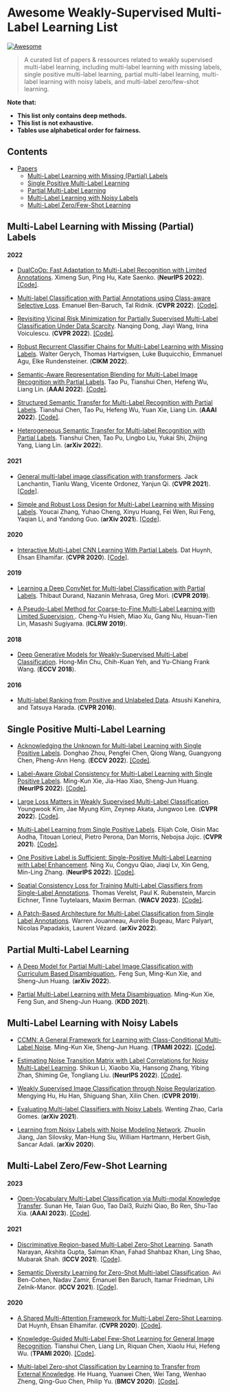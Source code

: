 # Awesome Weakly-Supervised Multi-Label Learning List 

[![Awesome](https://cdn.rawgit.com/sindresorhus/awesome/d7305f38d29fed78fa85652e3a63e154dd8e8829/media/badge.svg)](https://github.com/sindresorhus/awesome)

> A curated list of papers & ressources related to weakly supervised multi-label learning, including multi-label learning with missing labels, single positive multi-label learning, partial multi-label learning, multi-label learning with noisy labels, and multi-label zero/few-shot learning.

**Note that:**
- **This list only contains deep methods.**
- **This list is not exhaustive.**
- **Tables use alphabetical order for fairness.**

## Contents
- [Papers](#papers)
	- [Multi-Label Learning with Missing (Partial) Labels](#papers-mlml)
	- [Single Positive Multi-Label Learning](#papers-spml)
	- [Partial Multi-Label Learning](#papers-pml)
	- [Multi-Label Learning with Noisy Labels](#papers-mllnl)
	- [Multi-Label Zero/Few-Shot Learning](#papers-mlzsl)
	

<a name="papers-mlml"></a>
## Multi-Label Learning with Missing (Partial) Labels

#### 2022
  
- [DualCoOp: Fast Adaptation to Multi-Label Recognition with Limited Annotations](https://openreview.net/pdf?id=QnajmHkhegH). Ximeng Sun, Ping Hu, Kate Saenko. (**NeurIPS 2022**). [[Code]](https://github.com/sunxm2357/DualCoOp).

- [Multi-label Classification with Partial Annotations using Class-aware Selective Loss](https://openaccess.thecvf.com/content/CVPR2022/papers/Ben-Baruch_Multi-Label_Classification_With_Partial_Annotations_Using_Class-Aware_Selective_Loss_CVPR_2022_paper.pdf). Emanuel Ben-Baruch, Tal Ridnik. (**CVPR 2022**). [[Code]](https://github.com/Alibaba-MIIL/PartialLabelingCSL).

- [Revisiting Vicinal Risk Minimization for Partially Supervised Multi-Label Classification Under Data Scarcity](https://openaccess.thecvf.com/content/CVPR2022W/L3D-IVU/papers/Dong_Revisiting_Vicinal_Risk_Minimization_for_Partially_Supervised_Multi-Label_Classification_Under_CVPRW_2022_paper.pdf). Nanqing Dong, Jiayi Wang, Irina Voiculescu. (**CVPR 2022**). [[Code]](https://github.com/palm-ml/smile).
  
- [Robust Recurrent Classifier Chains for Multi-Label Learning with Missing Labels](https://dspace.mit.edu/bitstream/handle/1721.1/146499/3511808.3557438.pdf?sequence=1&isAllowed=y). Walter Gerych, Thomas Hartvigsen, Luke Buquicchio, Emmanuel Agu, Elke Rundensteiner. (**CIKM 2022**).

- [Semantic-Aware Representation Blending for Multi-Label Image Recognition with Partial Labels](https://ojs.aaai.org/index.php/AAAI/article/view/20105). Tao Pu, Tianshui Chen, Hefeng Wu, Liang Lin. (**AAAI 2022**). [[Code]](https://github.com/HCPLab-SYSU/HCP-MLR-PL).

- [Structured Semantic Transfer for Multi-Label Recognition with Partial Labels](https://ojs.aaai.org/index.php/AAAI/article/view/19910). Tianshui Chen, Tao Pu, Hefeng Wu, Yuan Xie, Liang Lin. (**AAAI 2022**). [[Code]](https://github.com/HCPLab-SYSU/HCP-MLR-PL).


- [Heterogeneous Semantic Transfer for Multi-label Recognition with Partial Labels](https://openreview.net/pdf?id=QnajmHkhegH). Tianshui Chen, Tao Pu, Lingbo Liu, Yukai Shi, Zhijing Yang, Liang Lin. (**arXiv 2022**).
  
#### 2021

- [General multi-label image classification with transformers](https://openaccess.thecvf.com/content/CVPR2021/papers/Lanchantin_General_Multi-Label_Image_Classification_With_Transformers_CVPR_2021_paper.pdf). Jack Lanchantin, Tianlu Wang, Vicente Ordonez, Yanjun Qi. (**CVPR 2021**). [[Code]](https://github.com/QData/C-Tran).

- [Simple and Robust Loss Design for Multi-Label Learning with Missing Labels](https://arxiv.org/pdf/2112.07368.pdf). Youcai Zhang, Yuhao Cheng, Xinyu Huang, Fei Wen, Rui Feng, Yaqian Li, and Yandong Guo. (**arXiv 2021**). [[Code]](https://github.com/xinyu1205/robust-loss-mlml).



#### 2020
- [Interactive Multi-Label CNN Learning With Partial Labels](https://openaccess.thecvf.com/content_CVPR_2020/papers/Huynh_Interactive_Multi-Label_CNN_Learning_With_Partial_Labels_CVPR_2020_paper.pdf). Dat Huynh, Ehsan Elhamifar. (**CVPR 2020**). [[Code]](https://github.com/hbdat/cvpr20_IMCL).

#### 2019

- [Learning a Deep ConvNet for Multi-label Classification with Partial Labels](https://openaccess.thecvf.com/content_CVPR_2019/papers/Durand_Learning_a_Deep_ConvNet_for_Multi-Label_Classification_With_Partial_Labels_CVPR_2019_paper.pdf). Thibaut Durand, Nazanin Mehrasa, Greg Mori. (**CVPR 2019**).

- [A Pseudo-Label Method for Coarse-to-Fine Multi-Label Learning with Limited Supervision ](https://openreview.net/pdf?id=rylVYjqHdN). Cheng-Yu Hsieh, Miao Xu, Gang Niu, Hsuan-Tien Lin, Masashi Sugiyama. (**ICLRW 2019**).

#### 2018
- [Deep Generative Models for Weakly-Supervised Multi-Label Classification](https://openaccess.thecvf.com/content_ECCV_2018/papers/Hong-Min_Chu_Deep_Generative_Models_ECCV_2018_paper.pdf). Hong-Min Chu, Chih-Kuan Yeh, and Yu-Chiang Frank Wang. (**ECCV 2018**).

#### 2016
- [Multi-label Ranking from Positive and Unlabeled Data](https://openaccess.thecvf.com/content_cvpr_2016/papers/Kanehira_Multi-Label_Ranking_From_CVPR_2016_paper.pdf). Atsushi Kanehira, and Tatsuya Harada. (**CVPR 2016**).

<a name="papers-spml"></a>
## Single Positive Multi-Label Learning

- [Acknowledging the Unknown for Multi-label Learning with Single Positive Labels](https://arxiv.org/pdf/2203.16219.pdf). Donghao Zhou, Pengfei Chen, Qiong Wang, Guangyong Chen, Pheng-Ann Heng. (**ECCV 2022**). [[Code]](https://github.com/Correr-Zhou/SPML-AckTheUnknown).

- [Label-Aware Global Consistency for Multi-Label Learning with Single Positive Labels](http://www.xiemk.pro/publication/neurips22-lac.pdf). Ming-Kun Xie, Jia-Hao Xiao, Sheng-Jun Huang. (**NeurIPS 2022**). [[Code]](https://github.com/milkxie/SPML-LAC).
  
- [Large Loss Matters in Weakly Supervised Multi-Label Classification](https://openaccess.thecvf.com/content/CVPR2022/papers/Kim_Large_Loss_Matters_in_Weakly_Supervised_Multi-Label_Classification_CVPR_2022_paper.pdf). Youngwook Kim, Jae Myung Kim, Zeynep Akata, Jungwoo Lee. (**CVPR 2022**). [[Code]](https://github.com/snucml/LargeLossMatters).

- [Multi-Label Learning from Single Positive Labels](https://openaccess.thecvf.com/content/CVPR2021/papers/Cole_Multi-Label_Learning_From_Single_Positive_Labels_CVPR_2021_paper.pdf). Elijah Cole, Oisin Mac Aodha, Titouan Lorieul, Pietro Perona, Dan Morris, Nebojsa Jojic. (**CVPR 2021**). [[Code]](https://github.com/elijahcole/single-positive-multi-label).
  
- [One Positive Label is Sufficient: Single-Positive Multi-Label Learning with Label Enhancement](https://arxiv.org/pdf/2206.00517.pdf). Ning Xu, Congyu Qiao, Jiaqi Lv, Xin Geng, Min-Ling Zhang. (**NeurIPS 2022**). [[Code]](https://github.com/palm-ml/smile).

- [Spatial Consistency Loss for Training Multi-Label Classifiers from Single-Label Annotations](https://openaccess.thecvf.com/content/WACV2023/papers/Verelst_Spatial_Consistency_Loss_for_Training_Multi-Label_Classifiers_From_Single-Label_Annotations_WACV_2023_paper.pdf). Thomas Verelst, Paul K. Rubenstein, Marcin Eichner, Tinne Tuytelaars, Maxim Berman. (**WACV 2023**). [[Code]](https://github.com/CASIA-IVA-Lab/Obj2Seq).

- [A Patch-Based Architecture for Multi-Label Classification from Single Label Annotations](https://arxiv.org/pdf/2209.06530.pdf). Warren Jouanneau, Aurélie Bugeau, Marc Palyart, Nicolas Papadakis, Laurent Vézard. (**arXiv 2022**).

<a name="papers-pml"></a>
## Partial Multi-Label Learning

- [A Deep Model for Partial Multi-Label Image Classification with Curriculum Based Disambiguation.](http://www.xiemk.pro/publication/arxiv-cdcr-preprint.pdf). Feng Sun, Ming-Kun Xie, and Sheng-Jun Huang. (**arXiv 2022**).
  
- [Partial Multi-Label Learning with Meta Disambiguation](http://www.xiemk.pro/publication/kdd21-pmlmd.pdf). Ming-Kun Xie, Feng Sun, and Sheng-Jun Huang. (**KDD 2021**).

<a name="papers-mllnl"></a>
## Multi-Label Learning with Noisy Labels

- [CCMN: A General Framework for Learning with Class-Conditional Multi-Label Noise](http://www.xiemk.pro/publication/tpami-ccmn-preprint.pdf). Ming-Kun Xie, Sheng-Jun Huang. (**TPAMI 2022**). [[Code]](http://www.xiemk.pro).

- [Estimating Noise Transition Matrix with Label Correlations for Noisy Multi-Label Learning](https://openreview.net/pdf?id=GwXrGy_vc8m). Shikun Li, Xiaobo Xia, Hansong Zhang, Yibing Zhan, Shiming Ge, Tongliang Liu. (**NeurIPS 2022**). [[Code]](https://github.com/ShikunLi/Estimating_T_For_Noisy_Mutli-Labels).

- [Weakly Supervised Image Classification through Noise Regularization](https://openaccess.thecvf.com/content_CVPR_2019/papers/Hu_Weakly_Supervised_Image_Classification_Through_Noise_Regularization_CVPR_2019_paper.pdf). Mengying Hu, Hu Han, Shiguang Shan, Xilin Chen. (**CVPR 2019**).
  
- [Evaluating Multi-label Classifiers with Noisy Labels](https://arxiv.org/pdf/2102.08427.pdf). Wenting Zhao, Carla Gomes. (**arXiv 2021**).

- [Learning from Noisy Labels with Noise Modeling Network](https://arxiv.org/pdf/2005.00596.pdf). Zhuolin Jiang, Jan Silovsky, Man-Hung Siu, William Hartmann, Herbert Gish, Sancar Adali. (**arXiv 2020**).
  



<a name="papers-mlzsl"></a>
## Multi-Label Zero/Few-Shot Learning

#### 2023
- [Open-Vocabulary Multi-Label Classification via Multi-modal Knowledge Transfer](https://arxiv.org/pdf/2207.01887.pdf). Sunan He, Taian Guo, Tao Dai3, Ruizhi Qiao, Bo Ren, Shu-Tao Xia. (**AAAI 2023**). [[Code]](https://github.com/sunanhe/MKT).

#### 2021
- [Discriminative Region-based Multi-Label Zero-Shot Learning](https://openaccess.thecvf.com/content/ICCV2021/papers/Narayan_Discriminative_Region-Based_Multi-Label_Zero-Shot_Learning_ICCV_2021_paper.pdf). Sanath Narayan, Akshita Gupta, Salman Khan, Fahad Shahbaz Khan, Ling Shao, Mubarak Shah. (**ICCV 2021**). [[Code]](https://github.com/akshitac8/BiAM).

- [Semantic Diversity Learning for Zero-Shot Multi-label Classification](https://openaccess.thecvf.com/content/ICCV2021/papers/Ben-Cohen_Semantic_Diversity_Learning_for_Zero-Shot_Multi-Label_Classification_ICCV_2021_paper.pdf). Avi Ben-Cohen, Nadav Zamir, Emanuel Ben Baruch, Itamar Friedman, Lihi Zelnik-Manor. (**ICCV 2021**). [[Code]](https://github.com/Alibaba-MIIL/ZS_SDL).

#### 2020

- [A Shared Multi-Attention Framework for Multi-Label Zero-Shot Learning](https://openaccess.thecvf.com/content_CVPR_2020/papers/Huynh_A_Shared_Multi-Attention_Framework_for_Multi-Label_Zero-Shot_Learning_CVPR_2020_paper.pdf). Dat Huynh, Ehsan Elhamifar. (**CVPR 2020**). [[Code]](https://github.com/hbdat/cvpr20_LESA).
  
- [Knowledge-Guided Multi-Label Few-Shot Learning for General Image Recognition](https://arxiv.org/pdf/2009.09450.pdf). Tianshui Chen, Liang Lin, Riquan Chen, Xiaolu Hui, Hefeng Wu. (**TPAMI 2020**). [[Code]](https://github.com/Alibaba-MIIL/ZS_SDL).

- [Multi-label Zero-shot Classification by Learning to Transfer from External Knowledge](https://www.bmvc2020-conference.com/assets/papers/0249.pdf). He Huang, Yuanwei Chen, Wei Tang, Wenhao Zheng, Qing-Guo Chen, Philip Yu. (**BMCV 2020**). [[Code]](https://github.com/stevehuanghe/multi_label_zsl).













